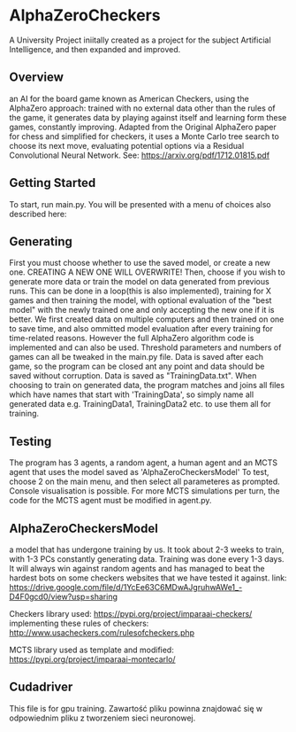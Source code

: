 # AlphaZeroCheckers
A University Project iniitally created as a project for the subject Artificial Intelligence, and then expanded and improved.

## Overview
an AI for the board game known as American Checkers, using the AlphaZero approach: trained with no external data other than the rules of the game, it generates data by playing against itself and learning form these games, constantly improving. Adapted from the Original AlphaZero paper for chess and simplified for checkers, it uses a Monte Carlo tree search to choose its next move, evaluating potential options via a Residual Convolutional Neural Network. See: https://arxiv.org/pdf/1712.01815.pdf

## Getting Started
To start, run main.py. You will be presented with a menu of choices also described here:

## Generating 

First you must choose whether to use the saved model, or create a new one. CREATING A NEW ONE WILL OVERWRITE! Then, choose if you wish to generate more data or train the model on data generated from previous runs. This can be done in a loop(this is also implemented), training for X games and then training the model, with optional evaluation of the "best model" with the newly trained one and only accepting the new one if it is better. We first created data on multiple computers and then trained on one to save time, and also ommitted model evaluation after every training for time-related reasons. However the full AlphaZero algorithm code is implemented and can also be used. Threshold parameters and numbers of games can all be tweaked in the main.py file. Data is saved after each game, so the program can be closed ant any point and data should be saved without corruption. Data is saved as "TrainingData.txt". When choosing to train on generated data, the program matches and joins all files which have names that start with 'TrainingData', so simply name all generated data e.g. TrainingData1, TrainingData2 etc. to use them all for training.

## Testing

The program has 3 agents, a random agent, a human agent and an MCTS agent that uses the model saved as 'AlphaZeroCheckersModel'
To test, choose 2 on the main menu, and then select all parameteres as prompted. Console visualisation is possible. For more MCTS simulations per turn, the code for the MCTS agent must be modified in agent.py.

## AlphaZeroCheckersModel 

a model that has undergone training by us. It took about 2-3 weeks to train, with 1-3 PCs constantly generating data. Training was done every 1-3 days. It will always win against random agents and has managed to beat the hardest bots on some checkers websites that we have tested it against.
link: https://drive.google.com/file/d/1YcEe63C6MDwAJgruhwAWe1_-D4F0gcd0/view?usp=sharing


Checkers library used: https://pypi.org/project/imparaai-checkers/ implementing these rules of checkers: http://www.usacheckers.com/rulesofcheckers.php


MCTS library used as template and modified: https://pypi.org/project/imparaai-montecarlo/


## Cudadriver 
This file is for gpu training. 
Zawartość pliku powinna znajdować się w odpowiednim pliku z tworzeniem sieci neuronowej.

